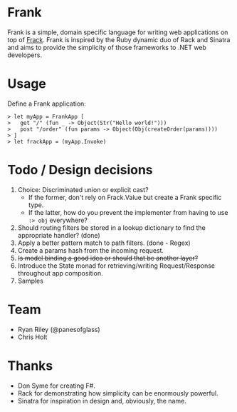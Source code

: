 Frank
============
Frank is a simple, domain specific language for writing web applications on top of [Frack](http://nwsgi.net/). Frank is inspired by the Ruby dynamic duo of Rack and Sinatra and aims to provide the simplicity of those frameworks to .NET web developers.  

Usage
============

Define a Frank application:

    > let myApp = FrankApp [
    >   get "/" (fun _ -> Object(Str("Hello world!")))
    >   post "/order" (fun params -> Object(Obj(createOrder(params))))
    > ]
    > let frackApp = (myApp.Invoke)

Todo / Design decisions
============
1. Choice: Discriminated union or explicit cast?
    * If the former, don't rely on Frack.Value but create a Frank specific type.
    * If the latter, how do you prevent the implementer from having to use `:> obj` everywhere?
2. Should routing filters be stored in a lookup dictionary to find the appropriate handler? (done)
3. Apply a better pattern match to path filters. (done - Regex)
4. Create a params hash from the incoming request.
5. <del>Is model binding a good idea or should that be another layer?</del>
6. Introduce the State monad for retrieving/writing Request/Response throughout app composition.
7. Samples

Team
============
* Ryan Riley (@panesofglass)
* Chris Holt

Thanks
============
* Don Syme for creating F#.
* Rack for demonstrating how simplicity can be enormously powerful.
* Sinatra for inspiration in design and, obviously, the name.
